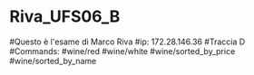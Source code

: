 # Riva_UFS06_B
#Questo è l'esame di Marco Riva
#ip: 172.28.146.36
#Traccia D
#Commands:
#wine/red
#wine/white
#wine/sorted_by_price
#wine/sorted_by_name
